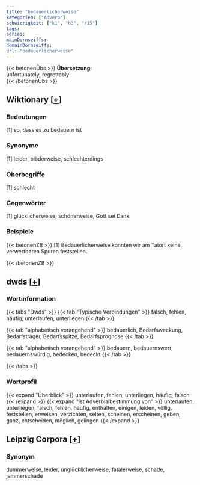 ```yaml
---
title: "bedauerlicherweise"
kategorien: ["Adverb"]
schwierigkeit: ["k1", "h3", "r15"]
tags:
series:
mainDornseiffs:
domainDornseiffs:
url: "bedauerlicherweise"
---
```


{{< betonenÜbs >}}
**Übersetzung:**  
unfortunately, regrettably  
{{< /betonenÜbs >}}

## Wiktionary [[+](https://de.wiktionary.org/wiki/bedauerlicherweise)]

### Bedeutungen
[1] so, dass es zu bedauern ist  

### Synonyme
[1] leider, blöderweise, schlechterdings  

### Oberbegriffe
[1] schlecht  

### Gegenwörter
[1] glücklicherweise, schönerweise, Gott sei Dank  

### Beispiele
{{< betonenZB >}}
[1] Bedauerlicherweise konnten wir am Tatort keine verwertbaren Spuren feststellen.  

{{< /betonenZB >}}


## dwds [[+](https://www.dwds.de/wb/bedauerlicherweise)]

### Wortinformation
{{< tabs "Dwds" >}}
{{< tab "Typische Verbindungen" >}}
falsch, fehlen, häufig, unterlaufen, unterliegen
{{< /tab >}}

{{< tab "alphabetisch vorangehend" >}}
bedauerlich, Bedarfsweckung, Bedarfsträger, Bedarfsspitze, Bedarfsprognose
{{< /tab >}}

{{< tab "alphabetisch vorangehend" >}}
bedauern, bedauernswert, bedauernswürdig, bedecken, bedeckt
{{< /tab >}}

{{< /tabs >}}

### Wortprofil
{{< expand "Überblick" >}} unterlaufen, fehlen, unterliegen, häufig, falsch {{< /expand >}}
{{< expand "ist Adverbialbestimmung von" >}} unterlaufen, unterliegen, falsch, fehlen, häufig, enthalten, einigen, leiden, völlig, feststellen, erweisen, verzichten, selten, scheinen, erscheinen, geben, ganz, entscheiden, möglich, gelingen {{< /expand >}}

## Leipzig Corpora [[+](https://corpora.uni-leipzig.de/en/res?word=bedauerlicherweise&corpusId=deu_newscrawl-public_2018)]


### Synonym
dummerweise, leider, unglücklicherweise, fatalerweise, schade, jammerschade

